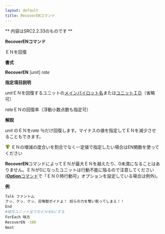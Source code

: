 ```yaml
---
layout: default
title: RecoverENコマンド
---
```

** 内容はSRC2.2.33のものです **

**RecoverENコマンド**

ＥＮを回復

**書式**

**RecoverEN** [*unit*] *rate*

**指定項目説明**

*unit*ＥＮを回復するユニットの[メインパイロット名](メインパイロット名.md)または[ユニットＩＤ](ユニットＩＤ.md)（省略可）

*rate*ＥＮの回復率（浮動小数点数も指定可）

**解説**

*unit* のＥＮを*rate* ％だけ回復します。マイナスの値を指定してＥＮを減少させることもできます。

![](./images/bm0.gif) ＥＮの増減の度合いを割合でなく一定値で指定したい場合はEN関数を使ってください

**RecoverEN**コマンドによってＥＮが最大ＥＮを越えたり、0未満になることはありません。ＥＮが0になったユニットは行動不能に陥るので注意してください([**Option**コマンド](Optionコマンド.md)で「ＥＮ０時行動可」オプションを設定している場合は例外)。

**例**
```sh
Talk ファントム
クッ、クッ、クッ、召喚獣ボイドよ！ 奴らの力を奪い取ってしまえ！！
End
#味方ユニット全てのＥＮを0にする
ForEach 味方
RecoverEN -100
Next
```


